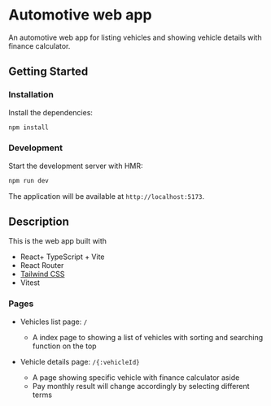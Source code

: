 # Automotive web app

An automotive web app for listing vehicles and showing vehicle details with finance calculator.

## Getting Started

### Installation

Install the dependencies:

```bash
npm install
```

### Development

Start the development server with HMR:

```bash
npm run dev
```

The application will be available at `http://localhost:5173`.

## Description

This is the web app built with

- React+ TypeScript + Vite
- React Router
- [Tailwind CSS](https://tailwindcss.com/)
- Vitest

### Pages
- Vehicles list page: `/`
  - A index page to showing a list of vehicles with sorting and searching function on the top

- Vehicle details page: `/{:vehicleId}`
  - A page showing specific vehicle with finance calculator aside
  - Pay monthly result will change accordingly by selecting different terms
